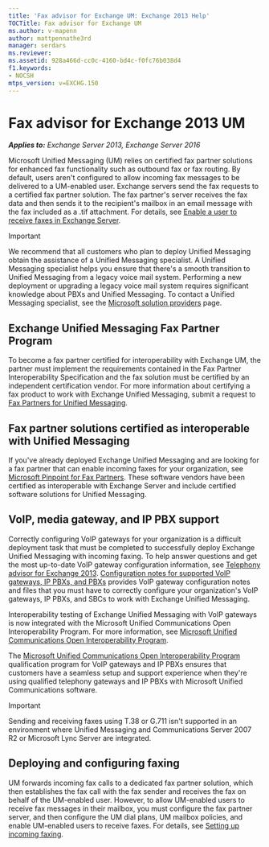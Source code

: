 ```yaml
---
title: 'Fax advisor for Exchange UM: Exchange 2013 Help'
TOCTitle: Fax advisor for Exchange UM
ms.author: v-mapenn
author: mattpennathe3rd
manager: serdars
ms.reviewer:
ms.assetid: 928a466d-cc0c-4160-bd4c-f0fc76b038d4
f1.keywords:
- NOCSH
mtps_version: v=EXCHG.150
---
```


# Fax advisor for Exchange 2013 UM

_**Applies to:** Exchange Server 2013, Exchange Server 2016_

Microsoft Unified Messaging (UM) relies on certified fax partner solutions for enhanced fax functionality such as outbound fax or fax routing. By default, users aren't configured to allow incoming fax messages to be delivered to a UM-enabled user. Exchange servers send the fax requests to a certified fax partner solution. The fax partner's server receives the fax data and then sends it to the recipient's mailbox in an email message with the fax included as a .tif attachment. For details, see [Enable a user to receive faxes in Exchange Server](enable-a-user-to-receive-faxes-exchange-2013-help.md).

> [!IMPORTANT]
> We recommend that all customers who plan to deploy Unified Messaging obtain the assistance of a Unified Messaging specialist. A Unified Messaging specialist helps you ensure that there's a smooth transition to Unified Messaging from a legacy voice mail system. Performing a new deployment or upgrading a legacy voice mail system requires significant knowledge about PBXs and Unified Messaging. To contact a Unified Messaging specialist, see the [Microsoft solution providers](https://go.microsoft.com/fwlink/p/?LinkId=261951) page.

## Exchange Unified Messaging Fax Partner Program

To become a fax partner certified for interoperability with Exchange UM, the partner must implement the requirements contained in the Fax Partner Interoperability Specification and the fax solution must be certified by an independent certification vendor. For more information about certifying a fax product to work with Exchange Unified Messaging, submit a request to [Fax Partners for Unified Messaging](mailto:fax-part@microsoft.com).

## Fax partner solutions certified as interoperable with Unified Messaging

If you've already deployed Exchange Unified Messaging and are looking for a fax partner that can enable incoming faxes for your organization, see [Microsoft Pinpoint for Fax Partners](https://go.microsoft.com/fwlink/p/?linkId=190238). These software vendors have been certified as interoperable with Exchange Server and include certified software solutions for Unified Messaging.

## VoIP, media gateway, and IP PBX support

Correctly configuring VoIP gateways for your organization is a difficult deployment task that must be completed to successfully deploy Exchange Unified Messaging with incoming faxing. To help answer questions and get the most up-to-date VoIP gateway configuration information, see [Telephony advisor for Exchange 2013](telephony-advisor-for-exchange-2013-exchange-2013-help.md). [Configuration notes for supported VoIP gateways, IP PBXs, and PBXs](configuration-notes-for-voip-gateways-exchange-2013-help.md) provides VoIP gateway configuration notes and files that you must have to correctly configure your organization's VoIP gateways, IP PBXs, and SBCs to work with Exchange Unified Messaging.

Interoperability testing of Exchange Unified Messaging with VoIP gateways is now integrated with the Microsoft Unified Communications Open Interoperability Program. For more information, see [Microsoft Unified Communications Open Interoperability Program](https://go.microsoft.com/fwlink/p/?linkId=140722).

The [Microsoft Unified Communications Open Interoperability Program](https://go.microsoft.com/fwlink/p/?linkId=140722) qualification program for VoIP gateways and IP PBXs ensures that customers have a seamless setup and support experience when they're using qualified telephony gateways and IP PBXs with Microsoft Unified Communications software.

> [!IMPORTANT]
> Sending and receiving faxes using T.38 or G.711 isn't supported in an environment where Unified Messaging and Communications Server 2007 R2 or Microsoft Lync Server are integrated.

## Deploying and configuring faxing

UM forwards incoming fax calls to a dedicated fax partner solution, which then establishes the fax call with the fax sender and receives the fax on behalf of the UM-enabled user. However, to allow UM-enabled users to receive fax messages in their mailbox, you must configure the fax partner server, and then configure the UM dial plans, UM mailbox policies, and enable UM-enabled users to receive faxes. For details, see [Setting up incoming faxing](set-up-incoming-faxing-exchange-2013-help.md).
